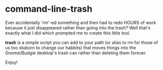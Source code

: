 # command-line-trash
Ever accidentally 'rm'-ed something and then had to redo HOURS of work because it just disappeared rather than going into the trash? Well that's exactly what I did which prompted me to create this little tool.

**trash** is a simple script you can add to your path (or alias to rm for those of us too stuborn to change our habbits) that moves things into the Gnome/Budgie desktop's trash can rather than deleting them forever.

Enjoy!
